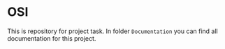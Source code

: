 # OSI

This is repository for project task.
In folder `Documentation` you can find all documentation for this project.
